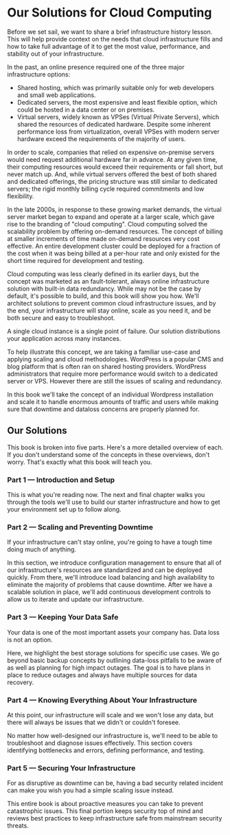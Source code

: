 # Our Solutions for Cloud Computing

Before we set sail, we want to share a brief infrastructure history lesson. This will help provide context on the needs that cloud infrastructure fills and how to take full advantage of it to get the most value, performance, and stability out of your infrastructure.

In the past, an online presence required one of the three major infrastructure options:

* Shared hosting, which was primarily suitable only for web developers and small web applications.
* Dedicated servers, the most expensive and least flexible option, which could be hosted in a data center or on premises.
* Virtual servers, widely known as VPSes (Virtual Private Servers), which shared the resources of dedicated hardware. Despite some inherent performance loss from virtualization, overall VPSes with modern server hardware exceed the requirements of the majority of users.

In order to scale, companies that relied on expensive on-premise servers would need request additional hardware far in advance. At any given time, their computing resources would exceed their requirements or fall short, but never match up. And, while virtual servers offered the best of both shared and dedicated offerings, the pricing structure was still similar to dedicated servers; the rigid monthly billing cycle required commitments and low flexibility.

In the late 2000s, in response to these growing market demands, the virtual server market began to expand and operate at a larger scale, which gave rise to the branding of "cloud computing". Cloud computing solved the scalability problem by offering on-demand resources. The concept of billing at smaller increments of time made on-demand resources very cost effective. An entire development cluster could be deployed for a fraction of the cost when it was being billed at a per-hour rate and only existed for the short time required for development and testing.

Cloud computing was less clearly defined in its earlier days, but the concept was marketed as an fault-tolerant, always online infrastructure solution with built-in data redundancy. While may not be the case by default, it's possible to build, and this book will show you how. We'll architect solutions to prevent common cloud infrastructure issues, and by the end, your infrastructure will stay online, scale as you need it, and be both secure and easy to troubleshoot.

A single cloud instance is a single point of failure. Our solution distributions your application across many instances.

<!-- TODO: This last section before Our Solutions needs editing -->
To help illustrate this concept, we are taking a familiar use-case and applying scaling and cloud methodologies. WordPress is a popular CMS and blog platform that is often ran on shared hosting providers. WordPress administrators that require more performance would switch to a dedicated server or VPS. However there are still the issues of scaling and redundancy.

In this book we'll take the concept of an individual Wordpress installation and scale it to handle enormous amounts of traffic and users while making sure that downtime and dataloss concerns are properly planned for.

## Our Solutions

This book is broken into five parts. Here's a more detailed overview of each. If you don't understand some of the concepts in these overviews, don't worry. That's exactly what this book will teach you.

### Part 1 — Introduction and Setup

This is what you're reading now. The next and final chapter walks you through the tools we'll use to build our starter infrastructure and how to get your environment set up to follow along.

### Part 2 — Scaling and Preventing Downtime
If your infrastructure can't stay online, you're going to have a tough time doing much of anything.

In this section, we introduce configuration management to ensure that all of our infrastructure's resources are standardized and can be deployed quickly. From there, we'll introduce load balancing and high availability to eliminate the majority of problems that cause downtime. After we have a scalable solution in place, we'll add continuous development controls to allow us to iterate and update our infrastructure.

### Part 3 — Keeping Your Data Safe
Your data is one of the most important assets your company has. Data loss is not an option.

Here, we highlight the best storage solutions for specific use cases. We go beyond basic backup concepts by outlining data-loss pitfalls to be aware of as well as planning for high impact outages. The goal is to have plans in place to reduce outages and always have multiple sources for data recovery.

### Part 4 — Knowing Everything About Your Infrastructure
At this point, our infrastructure will scale and we won't lose any data, but there will always be issues that we didn't or couldn't foresee.

No matter how well-designed our infrastructure is, we'll need to be able to troubleshoot and diagnose issues effectively. This section covers identifying bottlenecks and errors, defining performance, and testing.

### Part 5 — Securing Your Infrastructure
For as disruptive as downtime can be, having a bad security related incident can make you wish you had a simple scaling issue instead.

This entire book is about proactive measures you can take to prevent catastrophic issues. This final portion keeps security top of mind and reviews best practices to keep infrastructure safe from mainstream security threats.
